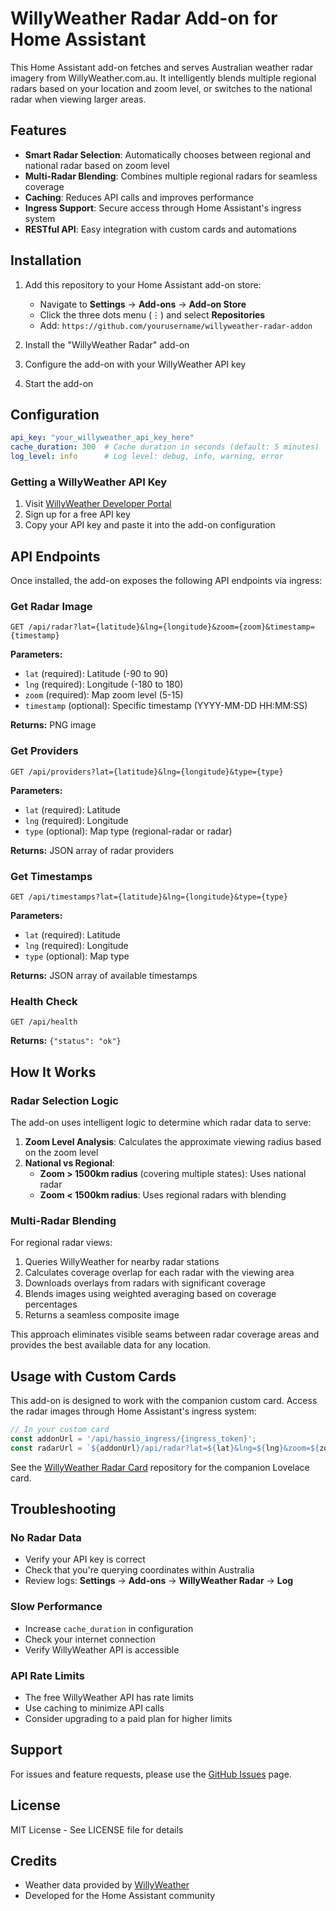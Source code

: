# WillyWeather Radar Add-on for Home Assistant

This Home Assistant add-on fetches and serves Australian weather radar imagery from WillyWeather.com.au. It intelligently blends multiple regional radars based on your location and zoom level, or switches to the national radar when viewing larger areas.

## Features

- **Smart Radar Selection**: Automatically chooses between regional and national radar based on zoom level
- **Multi-Radar Blending**: Combines multiple regional radars for seamless coverage
- **Caching**: Reduces API calls and improves performance
- **Ingress Support**: Secure access through Home Assistant's ingress system
- **RESTful API**: Easy integration with custom cards and automations

## Installation

1. Add this repository to your Home Assistant add-on store:
   - Navigate to **Settings** → **Add-ons** → **Add-on Store**
   - Click the three dots menu (⋮) and select **Repositories**
   - Add: `https://github.com/yourusername/willyweather-radar-addon`

2. Install the "WillyWeather Radar" add-on

3. Configure the add-on with your WillyWeather API key

4. Start the add-on

## Configuration

```yaml
api_key: "your_willyweather_api_key_here"
cache_duration: 300  # Cache duration in seconds (default: 5 minutes)
log_level: info      # Log level: debug, info, warning, error
```

### Getting a WillyWeather API Key

1. Visit [WillyWeather Developer Portal](https://www.willyweather.com.au/info/api.html)
2. Sign up for a free API key
3. Copy your API key and paste it into the add-on configuration

## API Endpoints

Once installed, the add-on exposes the following API endpoints via ingress:

### Get Radar Image

```
GET /api/radar?lat={latitude}&lng={longitude}&zoom={zoom}&timestamp={timestamp}
```

**Parameters:**
- `lat` (required): Latitude (-90 to 90)
- `lng` (required): Longitude (-180 to 180)
- `zoom` (required): Map zoom level (5-15)
- `timestamp` (optional): Specific timestamp (YYYY-MM-DD HH:MM:SS)

**Returns:** PNG image

### Get Providers

```
GET /api/providers?lat={latitude}&lng={longitude}&type={type}
```

**Parameters:**
- `lat` (required): Latitude
- `lng` (required): Longitude
- `type` (optional): Map type (regional-radar or radar)

**Returns:** JSON array of radar providers

### Get Timestamps

```
GET /api/timestamps?lat={latitude}&lng={longitude}&type={type}
```

**Parameters:**
- `lat` (required): Latitude
- `lng` (required): Longitude
- `type` (optional): Map type

**Returns:** JSON array of available timestamps

### Health Check

```
GET /api/health
```

**Returns:** `{"status": "ok"}`

## How It Works

### Radar Selection Logic

The add-on uses intelligent logic to determine which radar data to serve:

1. **Zoom Level Analysis**: Calculates the approximate viewing radius based on the zoom level
2. **National vs Regional**:
   - **Zoom > 1500km radius** (covering multiple states): Uses national radar
   - **Zoom < 1500km radius**: Uses regional radars with blending

### Multi-Radar Blending

For regional radar views:

1. Queries WillyWeather for nearby radar stations
2. Calculates coverage overlap for each radar with the viewing area
3. Downloads overlays from radars with significant coverage
4. Blends images using weighted averaging based on coverage percentages
5. Returns a seamless composite image

This approach eliminates visible seams between radar coverage areas and provides the best available data for any location.

## Usage with Custom Cards

This add-on is designed to work with the companion custom card. Access the radar images through Home Assistant's ingress system:

```javascript
// In your custom card
const addonUrl = '/api/hassio_ingress/{ingress_token}';
const radarUrl = `${addonUrl}/api/radar?lat=${lat}&lng=${lng}&zoom=${zoom}`;
```

See the [WillyWeather Radar Card](https://github.com/yourusername/willyweather-radar-card) repository for the companion Lovelace card.

## Troubleshooting

### No Radar Data

- Verify your API key is correct
- Check that you're querying coordinates within Australia
- Review logs: **Settings** → **Add-ons** → **WillyWeather Radar** → **Log**

### Slow Performance

- Increase `cache_duration` in configuration
- Check your internet connection
- Verify WillyWeather API is accessible

### API Rate Limits

- The free WillyWeather API has rate limits
- Use caching to minimize API calls
- Consider upgrading to a paid plan for higher limits

## Support

For issues and feature requests, please use the [GitHub Issues](https://github.com/yourusername/willyweather-radar-addon/issues) page.

## License

MIT License - See LICENSE file for details

## Credits

- Weather data provided by [WillyWeather](https://www.willyweather.com.au/)
- Developed for the Home Assistant community
